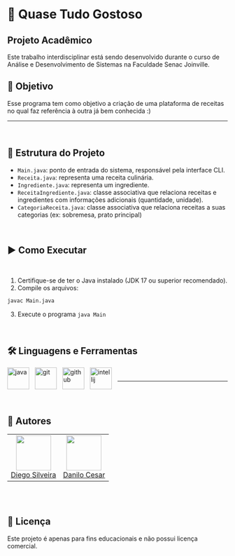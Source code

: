 # 🥞 Quase Tudo Gostoso

## Projeto Acadêmico

Este trabalho interdisciplinar está sendo desenvolvido durante o curso de Análise e Desenvolvimento de Sistemas na Faculdade Senac Joinville.

## 🎯 Objetivo

Esse programa tem como objetivo a criação de uma plataforma de receitas no qual faz referência à outra já bem conhecida :)
<br/>

---

<br/>

## 📂 Estrutura do Projeto

- `Main.java`: ponto de entrada do sistema, responsável pela interface CLI.
- `Receita.java`: representa uma receita culinária.
- `Ingrediente.java`: representa um ingrediente.
- `ReceitaIngrediente.java`: classe associativa que relaciona receitas e ingredientes com informações adicionais (quantidade, unidade).
- `CategoriaReceita.java`: classe associativa que relaciona receitas a suas categorias (ex: sobremesa, prato principal)
<br/>

## ▶️ Como Executar
<br/>

1. Certifique-se de ter o Java instalado (JDK 17 ou superior recomendado).
2. Compile os arquivos:
```bash
javac Main.java
```
3. Execute o programa
```java Main```

<br/>

## 🛠️ Linguagens e Ferramentas

<img align="left" alt="java" width="50px" style="padding-right:10px" src="https://cdn.jsdelivr.net/gh/devicons/devicon@latest/icons/java/java-original.svg" />
<img align="left" alt="git" width="50px" style="padding-right:10px" src="https://cdn.jsdelivr.net/gh/devicons/devicon@latest/icons/git/git-original.svg" />
<img align="left" alt="github" width="50px" style="padding-right:10px" src="https://cdn.jsdelivr.net/gh/devicons/devicon@latest/icons/github/github-original-wordmark.svg" />
<img align="left" alt="intellij" width="50px" style="padding-right:10px" src="https://cdn.jsdelivr.net/gh/devicons/devicon@latest/icons/intellij/intellij-plain.svg" />

<br/>

---
<br/>
<br/>

## 👥 Autores

<table>
  <tr align="center">
    <td>
      <a href="https://github.com/diegosilveira94">
        <img src="https://github.com/diegosilveira94.png" width="80" height="80"><br>
        Diego Silveira
      </a>
    </td>
    <td>
      <a href="https://github.com/daniloz-c">
        <img src="https://github.com/daniloz-c.png" width="80" height="80"><br>
        Danilo Cesar
      </a>
    </td>
  </tr>
</table>
<br/>
<br/>

## 📄 Licença

Este projeto é apenas para fins educacionais e não possui licença comercial.

